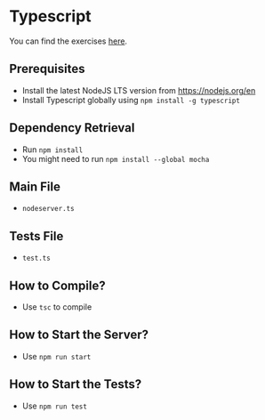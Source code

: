 # Typescript

You can find the exercises [here](../Exercises_developer.md). 

## Prerequisites

- Install the latest NodeJS LTS version from https://nodejs.org/en
- Install Typescript globally using `npm install -g typescript`

## Dependency Retrieval

- Run `npm install`
- You might need to run `npm install --global mocha`

## Main File

- `nodeserver.ts`

## Tests File

- `test.ts`

## How to Compile?

- Use `tsc` to compile

## How to Start the Server?

- Use `npm run start`

## How to Start the Tests?

- Use `npm run test`